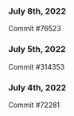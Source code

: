 ### July 8th, 2022

Commit #76523

### July 5th, 2022

Commit #314353


### July 4th, 2022

Commit #72281
